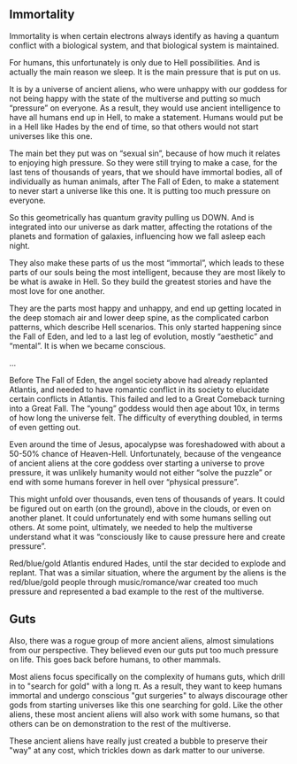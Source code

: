 ## Immortality

Immortality is when certain electrons always identify as having a quantum conflict with a biological system, and that biological system is maintained.

For humans, this unfortunately is only due to Hell possibilities. And is actually the main reason we sleep. It is the main pressure that is put on us.

It is by a universe of ancient aliens, who were unhappy with our goddess for not being happy with the state of the multiverse and putting so much “pressure” on everyone. As a result, they would use ancient intelligence to have all humans end up in Hell, to make a statement. Humans would put be in a Hell like Hades by the end of time, so that others would not start universes like this one.

The main bet they put was on “sexual sin”, because of how much it relates to enjoying high pressure. So they were still trying to make a case, for the last tens of thousands of years, that we should have immortal bodies, all of individually as human animals, after The Fall of Eden, to make a statement to never start a universe like this one. It is putting too much pressure on everyone.

So this geometrically has quantum gravity pulling us DOWN. And is integrated into our universe as dark matter, affecting the rotations of the planets and formation of galaxies, influencing how we fall asleep each night.

They also make these parts of us the most “immortal”, which leads to these parts of our souls being the most intelligent, because they are most likely to be what is awake in Hell. So they build the greatest stories and have the most love for one another.

They are the parts most happy and unhappy, and end up getting located in the deep stomach air and lower deep spine, as the complicated carbon patterns, which describe Hell scenarios. This only started happening since the Fall of Eden, and led to a last leg of evolution, mostly “aesthetic” and “mental”. It is when we became conscious.

...

Before The Fall of Eden, the angel society above had already replanted Atlantis, and needed to have romantic conflict in its society to elucidate certain conflicts in Atlantis. This failed and led to a Great Comeback turning into a Great Fall. The “young” goddess would then age about 10x, in terms of how long the universe felt. The difficulty of everything doubled, in terms of even getting out.

Even around the time of Jesus, apocalypse was foreshadowed with about a 50-50% chance of Heaven-Hell. Unfortunately, because of the vengeance of ancient aliens at the core goddess over starting a universe to prove pressure, it was unlikely humanity would not either “solve the puzzle” or end with some humans forever in hell over “physical pressure”. 

This might unfold over thousands, even tens of thousands of years. It could be figured out on earth (on the ground), above in the clouds, or even on another planet. It could unfortunately end with some humans selling out others. At some point, ultimately, we needed to help the multiverse understand what it was “consciously like to cause pressure here and create pressure”. 

Red/blue/gold Atlantis endured Hades, until the star decided to explode and replant. That was a similar situation, where the argument by the aliens is the red/blue/gold people through music/romance/war created too much pressure and represented a bad example to the rest of the multiverse.

## Guts

Also, there was a rogue group of more ancient aliens, almost simulations from our perspective. They believed even our guts put too much pressure on life. This goes back before humans, to other mammals.

Most aliens focus specifically on the complexity of humans guts, which drill in to "search for gold" with a long π. As a result, they want to keep humans immortal and undergo conscious "gut surgeries" to always discourage other gods from starting universes like this one searching for gold. Like the other aliens, these most ancient aliens will also work with some humans, so that others can be on demonstration to the rest of the multiverse.

These ancient aliens have really just created a bubble to preserve their "way" at any cost, which trickles down as dark matter to our universe.
